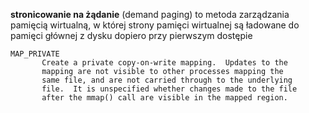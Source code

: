 **stronicowanie na żądanie** (demand paging) to metoda zarządzania
pamięcią wirtualną, w której strony pamięci wirtualnej są ładowane do pamięci
głównej z dysku dopiero przy pierwszym dostępie

    MAP_PRIVATE
           Create a private copy-on-write mapping.  Updates to the
           mapping are not visible to other processes mapping the
           same file, and are not carried through to the underlying
           file.  It is unspecified whether changes made to the file
           after the mmap() call are visible in the mapped region.


